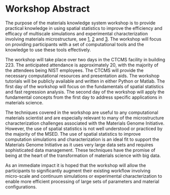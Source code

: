 # Workshop Abstract

The purpose of the materials knowledge system workshop is to provide
practical knowledge in using spatial statistics to improve the
efficiency and efficacy of multiscale simulations and experimental
characterization involving materials microstructure, see [1], [2] and
[3]. The workshop will focus on providing participants with a set of
computational tools and the knowledge to use these tools effectively.

The workshop will take place over two days in the CTCMS facility in
building 223.  The anticipated attendance is approximately 20, with
the majority of the attendees being NIST employees.  The CTCMS will
provide the necessary computational resources and presentation
aids. The workshop tutorials will be publicly available and written in
either Python or Matlab. The first day of the workshop will focus on
the fundamentals of spatial statistics and fast regression
analysis. The second day of the workshop will apply the fundamental
concepts from the first day to address specific applications in
materials science.

The techniques covered in the workshop are useful to any computational
materials scientist and are especially relevant to many of the
microstructure characterization challenges associated with the
Materials Genome Initiative.  However, the use of spatial statistics
is not well understood or practiced by the majority of the MSED. The
use of spatial statistics to improve computation simulations and
characterization is an ideal fit to support the Materials Genome
Initiative as it uses very large data sets and requires sophisticated
data management. These techniques have the promise of being at the
heart of the transformation of materials science with big data.

As an immediate impact it is hoped that the workshop will allow the
participants to significantly augment their existing workflow
involving micro-scale and continuum simulations or experimental
characterization to enable more efficient processing of large sets of
parameters and material configurations.

[1]: http://dx.doi.org/10.1016/j.actamat.2010.10.008

[2]: http://dx.doi.org/10.1016/j.actamat.2010.01.007

[3]: http://dx.doi.org/10.1007/s11837-011-0057-7
